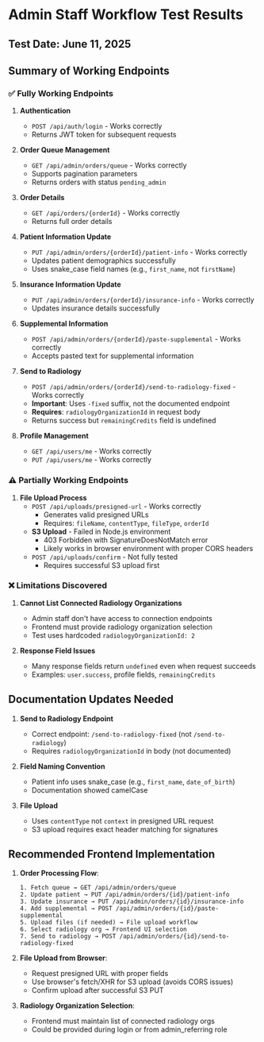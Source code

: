# Admin Staff Workflow Test Results

## Test Date: June 11, 2025

## Summary of Working Endpoints

### ✅ Fully Working Endpoints

1. **Authentication**
   - `POST /api/auth/login` - Works correctly
   - Returns JWT token for subsequent requests

2. **Order Queue Management**
   - `GET /api/admin/orders/queue` - Works correctly
   - Supports pagination parameters
   - Returns orders with status `pending_admin`

3. **Order Details**
   - `GET /api/orders/{orderId}` - Works correctly
   - Returns full order details

4. **Patient Information Update**
   - `PUT /api/admin/orders/{orderId}/patient-info` - Works correctly
   - Updates patient demographics successfully
   - Uses snake_case field names (e.g., `first_name`, not `firstName`)

5. **Insurance Information Update**
   - `PUT /api/admin/orders/{orderId}/insurance-info` - Works correctly
   - Updates insurance details successfully

6. **Supplemental Information**
   - `POST /api/admin/orders/{orderId}/paste-supplemental` - Works correctly
   - Accepts pasted text for supplemental information

7. **Send to Radiology**
   - `POST /api/admin/orders/{orderId}/send-to-radiology-fixed` - Works correctly
   - **Important**: Uses `-fixed` suffix, not the documented endpoint
   - **Requires**: `radiologyOrganizationId` in request body
   - Returns success but `remainingCredits` field is undefined

8. **Profile Management**
   - `GET /api/users/me` - Works correctly
   - `PUT /api/users/me` - Works correctly

### ⚠️ Partially Working Endpoints

1. **File Upload Process**
   - `POST /api/uploads/presigned-url` - Works correctly
     - Generates valid presigned URLs
     - Requires: `fileName`, `contentType`, `fileType`, `orderId`
   - **S3 Upload** - Failed in Node.js environment
     - 403 Forbidden with SignatureDoesNotMatch error
     - Likely works in browser environment with proper CORS headers
   - `POST /api/uploads/confirm` - Not fully tested
     - Requires successful S3 upload first

### ❌ Limitations Discovered

1. **Cannot List Connected Radiology Organizations**
   - Admin staff don't have access to connection endpoints
   - Frontend must provide radiology organization selection
   - Test uses hardcoded `radiologyOrganizationId: 2`

2. **Response Field Issues**
   - Many response fields return `undefined` even when request succeeds
   - Examples: `user.success`, profile fields, `remainingCredits`

## Documentation Updates Needed

1. **Send to Radiology Endpoint**
   - Correct endpoint: `/send-to-radiology-fixed` (not `/send-to-radiology`)
   - Requires `radiologyOrganizationId` in body (not documented)

2. **Field Naming Convention**
   - Patient info uses snake_case (e.g., `first_name`, `date_of_birth`)
   - Documentation showed camelCase

3. **File Upload**
   - Uses `contentType` not `context` in presigned URL request
   - S3 upload requires exact header matching for signatures

## Recommended Frontend Implementation

1. **Order Processing Flow**:
   ```
   1. Fetch queue → GET /api/admin/orders/queue
   2. Update patient → PUT /api/admin/orders/{id}/patient-info
   3. Update insurance → PUT /api/admin/orders/{id}/insurance-info
   4. Add supplemental → POST /api/admin/orders/{id}/paste-supplemental
   5. Upload files (if needed) → File upload workflow
   6. Select radiology org → Frontend UI selection
   7. Send to radiology → POST /api/admin/orders/{id}/send-to-radiology-fixed
   ```

2. **File Upload from Browser**:
   - Request presigned URL with proper fields
   - Use browser's fetch/XHR for S3 upload (avoids CORS issues)
   - Confirm upload after successful S3 PUT

3. **Radiology Organization Selection**:
   - Frontend must maintain list of connected radiology orgs
   - Could be provided during login or from admin_referring role